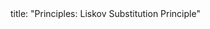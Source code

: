<frontmatter>
title: "Principles: Liskov Substitution Principle"
</frontmatter>

<include src="navbar.md" boilerplate />

<include src="unit-inPage-asFlat.md" boilerplate />